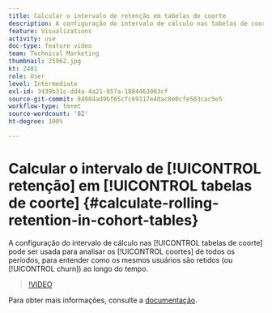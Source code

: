 ```yaml
---
title: Calcular o intervalo de retenção em tabelas de coorte
description: A configuração do intervalo de cálculo nas tabelas de coorte pode ser usada para analisar os coortes de todos os períodos, para entender como os mesmos usuários são retidos (ou churn) ao longo do tempo.
feature: Visualizations
activity: use
doc-type: feature video
team: Technical Marketing
thumbnail: 25962.jpg
kt: 2481
role: User
level: Intermediate
exl-id: 3439b31c-dd4a-4a21-857a-1884463003cf
source-git-commit: 84984ad9bf65cfc69117e40ac0e0cfe503cac5e5
workflow-type: tm+mt
source-wordcount: '82'
ht-degree: 100%

---
```


# Calcular o intervalo de [!UICONTROL retenção] em [!UICONTROL tabelas de coorte] {#calculate-rolling-retention-in-cohort-tables}

A configuração do intervalo de cálculo nas [!UICONTROL tabelas de coorte] pode ser usada para analisar os [!UICONTROL coortes] de todos os períodos, para entender como os mesmos usuários são retidos (ou [!UICONTROL churn]) ao longo do tempo.

>[!VIDEO](https://video.tv.adobe.com/v/25962/?quality=12&learn=on)

Para obter mais informações, consulte a [documentação](https://experienceleague.adobe.com/docs/analytics/analyze/analysis-workspace/visualizations/cohort-table/cohort-analysis.html?lang=pt-BR).
